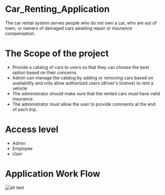 # Car_Renting_Application
The car rental system serves people who do not own a car, who are out of town, or owners of damaged cars awaiting repair or insurance compensation.

# The Scope of the project 




* Provide a catalog of cars to users so that they can choose the best option based on their concerns
* Admin can manage the catalog by adding or removing cars based on availability and only allow authorized users (driver's license) to rent a vehicle
* The administrator should make sure that the rented cars must have valid insurance.
* The administrator must allow the user to provide comments at the end of each trip. 


# Access level

* Admin
* Employee
* User

# Application Work Flow

![alt text](https://ibb.co/9qWpW8T)
